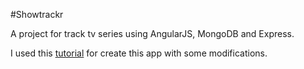 #Showtrackr

A project for track tv series using AngularJS, MongoDB and Express.

I used this [tutorial](http://sahatyalkabov.com/create-a-tv-show-tracker-using-angularjs-nodejs-and-mongodb/) for create this app with some modifications.

